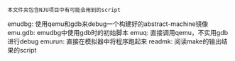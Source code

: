     本文件夹包含NJU项目中有可能会用到的script

emudbg: 使用qemu和gdb来debug一个构建好的abstract-machine镜像
emu.gdb: emudbg中使用gdb时的初始脚本
emuq: 直接调用qemu，不实用gdb进行debug 
emurun: 直接在模拟器中将程序跑起来 
readmk: 阅读make的输出结果的script